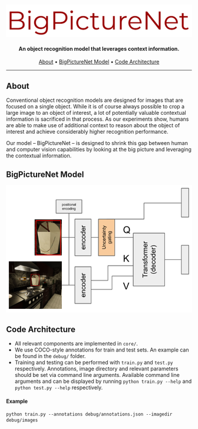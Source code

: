 <div align="center">
  <img src="doc/BigPictureNet.png" alt="BigPictureNet">

  <h4>An object recognition model that leverages context information.</h4>

  <a href="#about">About</a> •
  <a href="#bigpicturenet-model">BigPictureNet Model</a> •
  <a href="#code-architecture">Code Architecture</a>
</div>




---

## About

Conventional object recognition models are designed for images that are focused on a single object. While it is of course always possible to crop a large image to an object of interest, a lot of potentially valuable contextual information is sacrificed in that process. As our experiments show, humans are able to make use of additional context to reason about the object of interest and achieve considerably higher recognition performance.

Our model – BigPictureNet – is designed to shrink this gap between human and computer vision capabilities by looking at the big picture and leveraging the contextual information.



## BigPictureNet Model
<div align="center">
  <img src="doc/model_architecture.png" alt="model_architecture">
</div>


## Code Architecture

- All relevant components are implemented in `core/`.
- We use COCO-style annotations for train and test sets. An example can be found in the `debug/` folder.
- Training and testing can be performed with `train.py` and `test.py` respectively. Annotations, image directory and relevant parameters should be set via command line arguments. Available command line arguments and can be displayed by running `python train.py --help` and `python test.py --help` respectively.



#### Example

```
python train.py --annotations debug/annotations.json --imagedir debug/images
```

